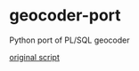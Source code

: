 # geocoder-port
Python port of PL/SQL geocoder

[original script](http://www.sql.ru/forum/427925/skript-razbora-adresnoy-stroki)
